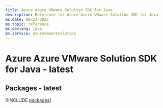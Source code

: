 ```yaml
---
title: Azure Azure VMware Solution SDK for Java
description: Reference for Azure Azure VMware Solution SDK for Java
ms.date: 08/21/2025
ms.topic: reference
ms.devlang: java
ms.service: azurevmwaresolution
---
```

# Azure Azure VMware Solution SDK for Java - latest
## Packages - latest
[!INCLUDE [packages](azure-vmware-solution-index.md)]